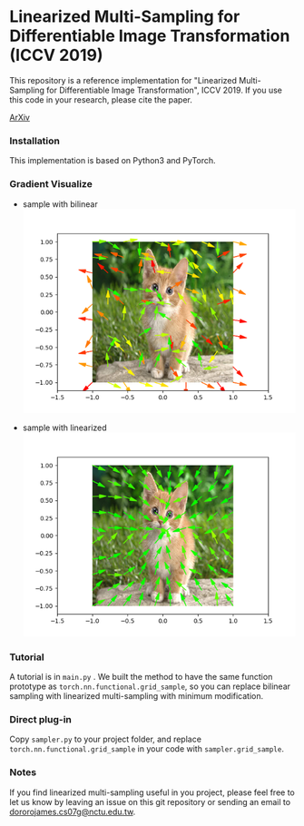 # Linearized Multi-Sampling for Differentiable Image Transformation (ICCV 2019)

This repository is a reference implementation for "Linearized Multi-Sampling for Differentiable Image Transformation", ICCV 2019. If you use this code in your research, please cite the paper.

[ArXiv](https://arxiv.org/abs/1901.07124)

### Installation

This implementation is based on Python3 and PyTorch.

### Gradient Visualize

- sample with bilinear
![bilinear](https://github.com/dororojames/linearized_multisampling_release/blob/master/bilinear.png)

- sample with linearized
![bilinear](https://github.com/dororojames/linearized_multisampling_release/blob/master/linearized.png)

### Tutorial

A tutorial is in `main.py` . We built the method to have the same function prototype as `torch.nn.functional.grid_sample`, so you can replace bilinear sampling with linearized multi-sampling with minimum modification.

### Direct plug-in

Copy `sampler.py` to your project folder, and replace `torch.nn.functional.grid_sample` in your code with `sampler.grid_sample`.

### Notes

If you find linearized multi-sampling useful in you project, please feel free to let us know by leaving an issue on this git repository or sending an email to dororojames.cs07g@nctu.edu.tw.
